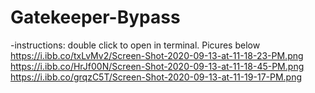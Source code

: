 # Gatekeeper-Bypass
-instructions: double click to open in terminal.
Picures below
https://i.ibb.co/txLvMv2/Screen-Shot-2020-09-13-at-11-18-23-PM.png
https://i.ibb.co/HrJf00N/Screen-Shot-2020-09-13-at-11-18-45-PM.png
https://i.ibb.co/grqzC5T/Screen-Shot-2020-09-13-at-11-19-17-PM.png

